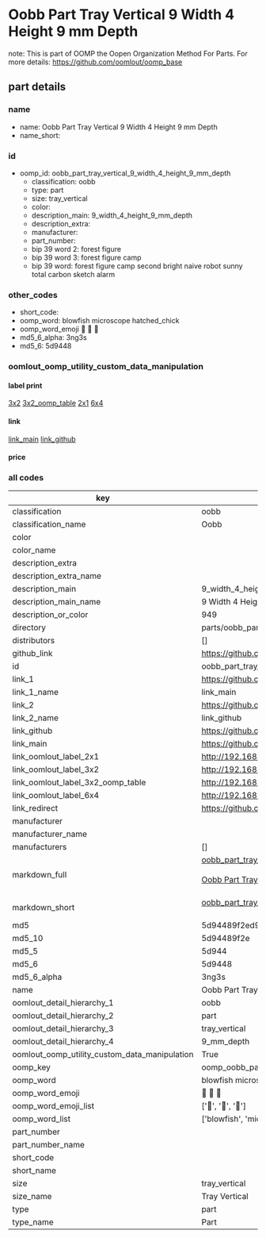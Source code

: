 # Oobb Part Tray Vertical 9 Width 4 Height 9 mm Depth  

note: This is part of OOMP the Oopen Organization Method For Parts. For more details: https://github.com/oomlout/oomp_base

##  part details
  







### name
* name: Oobb Part Tray Vertical 9 Width 4 Height 9 mm Depth
* name_short: 
### id
* oomp_id: oobb_part_tray_vertical_9_width_4_height_9_mm_depth
  * classification: oobb
  * type: part
  * size: tray_vertical
  * color: 
  * description_main: 9_width_4_height_9_mm_depth
  * description_extra: 
  * manufacturer: 
  * part_number: 
  * bip 39 word 2: forest figure
  * bip 39 word 3: forest figure camp
  * bip 39 word: forest figure camp second bright naive robot sunny total carbon sketch alarm

### other_codes
* short_code: 
* oomp_word: blowfish microscope hatched_chick
* oomp_word_emoji :blowfish: :microscope: :hatched_chick:
* md5_6_alpha: 3ng3s
* md5_6: 5d9448






### oomlout_oomp_utility_custom_data_manipulation
#### label print
[3x2](http://192.168.1.245:1112/?label=oomp%203ng3s)
[3x2_oomp_table](http://192.168.1.108:1112/?label=oomp%203ng3s)
[2x1](http://192.168.1.242:1112/?label=oomp%203ng3s)
[6x4](http://192.168.1.55:1112/?label=oomp%203ng3s)    

#### link

[link_main](https://github.com/oomlout/oomlout_oomp_version_1_messy/tree/main/parts/oobb_part_tray_vertical_9_width_4_height_9_mm_depth) [link_github](https://github.com/oomlout/oomlout_oomp_version_1_messy/tree/main/parts/oobb_part_tray_vertical_9_width_4_height_9_mm_depth)                             

#### price







### all codes 
| key | value |  
| --- | --- |  
| classification | oobb |  
| classification_name | Oobb |  
| color |  |  
| color_name |  |  
| description_extra |  |  
| description_extra_name |  |  
| description_main | 9_width_4_height_9_mm_depth |  
| description_main_name | 9 Width 4 Height 9 mm Depth |  
| description_or_color | 949 |  
| directory | parts/oobb_part_tray_vertical_9_width_4_height_9_mm_depth |  
| distributors | [] |  
| github_link | https://github.com/oomlout/oomlout_oomp_part_src/tree/main/parts/oobb_part_tray_vertical_9_width_4_height_9_mm_depth |  
| id | oobb_part_tray_vertical_9_width_4_height_9_mm_depth |  
| link_1 | https://github.com/oomlout/oomlout_oomp_version_1_messy/tree/main/parts/oobb_part_tray_vertical_9_width_4_height_9_mm_depth |  
| link_1_name | link_main |  
| link_2 | https://github.com/oomlout/oomlout_oomp_version_1_messy/tree/main/parts/oobb_part_tray_vertical_9_width_4_height_9_mm_depth |  
| link_2_name | link_github |  
| link_github | https://github.com/oomlout/oomlout_oomp_version_1_messy/tree/main/parts/oobb_part_tray_vertical_9_width_4_height_9_mm_depth |  
| link_main | https://github.com/oomlout/oomlout_oomp_version_1_messy/tree/main/parts/oobb_part_tray_vertical_9_width_4_height_9_mm_depth |  
| link_oomlout_label_2x1 | http://192.168.1.242:1112/?label=oomp%203ng3s |  
| link_oomlout_label_3x2 | http://192.168.1.245:1112/?label=oomp%203ng3s |  
| link_oomlout_label_3x2_oomp_table | http://192.168.1.108:1112/?label=oomp%203ng3s |  
| link_oomlout_label_6x4 | http://192.168.1.55:1112/?label=oomp%203ng3s |  
| link_redirect | https://github.com/oomlout/oomlout_oomp_version_1_messy/tree/main/parts/oobb_part_tray_vertical_9_width_4_height_9_mm_depth |  
| manufacturer |  |  
| manufacturer_name |  |  
| manufacturers | [] |  
| markdown_full | [oobb_part_tray_vertical_9_width_4_height_9_mm_depth](none)<br>[](none)<br>[Oobb Part Tray Vertical 9 Width 4 Height 9 Mm Depth](none)<br><br> |  
| markdown_short | [oobb_part_tray_vertical_9_width_4_height_9_mm_depth](none)<br><br> |  
| md5 | 5d94489f2ed977664a8e0c26419582d9 |  
| md5_10 | 5d94489f2e |  
| md5_5 | 5d944 |  
| md5_6 | 5d9448 |  
| md5_6_alpha | 3ng3s |  
| name | Oobb Part Tray Vertical 9 Width 4 Height 9 mm Depth |  
| oomlout_detail_hierarchy_1 | oobb |  
| oomlout_detail_hierarchy_2 | part |  
| oomlout_detail_hierarchy_3 | tray_vertical |  
| oomlout_detail_hierarchy_4 | 9_mm_depth |  
| oomlout_oomp_utility_custom_data_manipulation | True |  
| oomp_key | oomp_oobb_part_tray_vertical_9_width_4_height_9_mm_depth |  
| oomp_word | blowfish microscope hatched_chick |  
| oomp_word_emoji | :blowfish: :microscope: :hatched_chick: |  
| oomp_word_emoji_list | [':blowfish:', ':microscope:', ':hatched_chick:'] |  
| oomp_word_list | ['blowfish', 'microscope', 'hatched_chick'] |  
| part_number |  |  
| part_number_name |  |  
| short_code |  |  
| short_name |  |  
| size | tray_vertical |  
| size_name | Tray Vertical |  
| type | part |  
| type_name | Part |  
